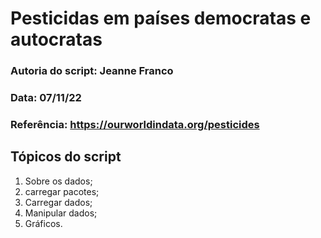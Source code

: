 # Pesticidas em países democratas e autocratas

### Autoria do script: Jeanne Franco
### Data: 07/11/22
### Referência: https://ourworldindata.org/pesticides

## Tópicos do script

1. Sobre os dados;
2. carregar pacotes;
3. Carregar dados;
4. Manipular dados;
5. Gráficos.
